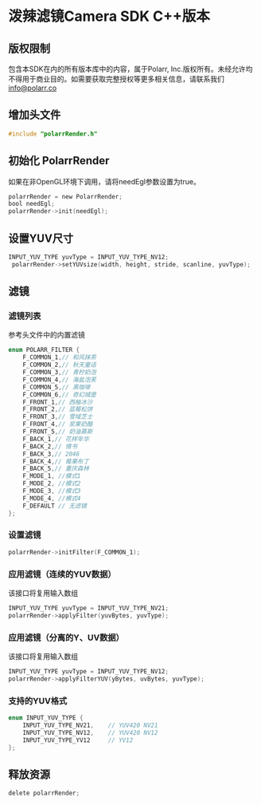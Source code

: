 # 泼辣滤镜Camera SDK C++版本
## 版权限制
包含本SDK在内的所有版本库中的内容，属于Polarr, Inc.版权所有。未经允许均不得用于商业目的。如需要获取完整授权等更多相关信息，请联系我们[info@polarr.co](mailto:info@polarr.co)

## 增加头文件
```objectivec
#include "polarrRender.h"
```
## 初始化 PolarrRender
如果在非OpenGL环境下调用，请将needEgl参数设置为true。
```objectivec
polarrRender = new PolarrRender;
bool needEgl;
polarrRender->init(needEgl);
```
## 设置YUV尺寸
```objectivec
INPUT_YUV_TYPE yuvType = INPUT_YUV_TYPE_NV12;
 polarrRender->setYUVsize(width, height, stride, scanline, yuvType);
```
## 滤镜
### 滤镜列表
参考头文件中的内置滤镜
```objectivec
enum POLARR_FILTER {
    F_COMMON_1,// 和风抹茶
    F_COMMON_2,// 秋天童话
    F_COMMON_3,// 青柠奶泡
    F_COMMON_4,// 海盐泡芙
    F_COMMON_5,// 黑咖啡
    F_COMMON_6,// 奇幻城堡
    F_FRONT_1,// 西柚冰沙
    F_FRONT_2,// 蓝莓松饼
    F_FRONT_3,// 雪域芝士
    F_FRONT_4,// 浆果奶酪
    F_FRONT_5,// 奶油慕斯
    F_BACK_1,// 花样年华
    F_BACK_2,// 情书
    F_BACK_3,// 2046
    F_BACK_4,// 莓果布丁
    F_BACK_5,// 重庆森林
    F_MODE_1, //模式1
    F_MODE_2, //模式2
    F_MODE_3, //模式3
    F_MODE_4, //模式4
    F_DEFAULT // 无滤镜
};
```
### 设置滤镜
```objectivec
polarrRender->initFilter(F_COMMON_1);
```
### 应用滤镜（连续的YUV数据）
该接口将复用输入数组
```objectivec
INPUT_YUV_TYPE yuvType = INPUT_YUV_TYPE_NV21;
polarrRender->applyFilter(yuvBytes, yuvType);
```
### 应用滤镜（分离的Y、UV数据）
该接口将复用输入数组
```objectivec
INPUT_YUV_TYPE yuvType = INPUT_YUV_TYPE_NV12;
polarrRender->applyFilterYUV(yBytes, uvBytes, yuvType);
```
### 支持的YUV格式
```objectivec
enum INPUT_YUV_TYPE {
    INPUT_YUV_TYPE_NV21,    // YUV420 NV21
    INPUT_YUV_TYPE_NV12,    // YUV420 NV12
    INPUT_YUV_TYPE_YV12     // YV12
};
```
## 释放资源
```objectivec
delete polarrRender;
```